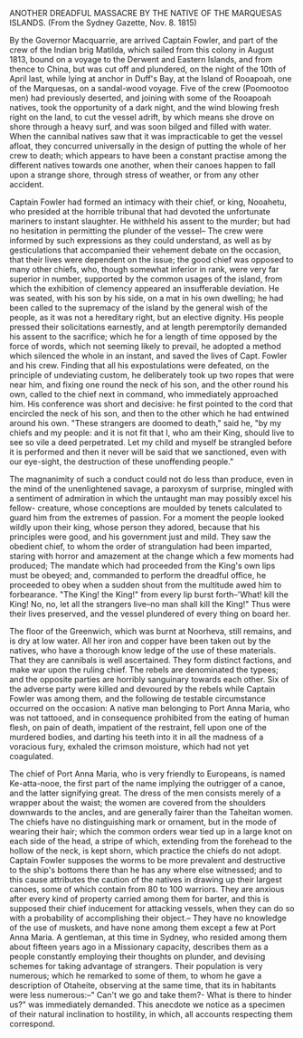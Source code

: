   ANOTHER DREADFUL MASSACRE BY THE NATIVE OF THE MARQUESAS ISLANDS. (From the Sydney Gazette, Nov. 8. 1815)  By the Governor Macquarrie, are arrived Captain Fowler, and part of the crew of the Indian brig Matilda, which sailed from this colony in August 1813, bound on a voyage to the Derwent and Eastern Islands, and from thence to China, but was cut off and plundered, on the night of the 10th of April last, while lying at anchor in Duff's Bay, at the Island of Rooapoah, one of the Marquesas, on a sandal-wood voyage. Five of the crew (Poomootoo men) had previously deserted, and joining with some of the Rooapoah natives, took the opportunity of a dark night, and the wind blowing fresh right on the land, to cut the vessel adrift, by which means she drove on shore through a heavy surf, and was soon bilged and filled with water. When the cannibal natives saw that it was impracticable to get the vessel afloat, they concurred universally in the design of putting the whole of her crew to death; which appears to have been a constant practise among the different natives towards one another, when their canoes happen to fall upon a strange shore, through stress of weather, or from any other accident.  Captain Fowler had formed an intimacy with their chief, or king, Nooahetu, who presided at the horrible tribunal that had devoted the unfortunate mariners to instant slaughter. He withheld his assent to the murder; but had no hesitation in permitting the plunder of the vessel– The crew were informed by such expressions as they could understand, as well as by gesticulations that accompanied their vehement debate on the occasion, that their lives were dependent on the issue; the good chief was opposed to many other chiefs, who, though somewhat inferior in rank, were very far superior in number, supported by the common usages of the island, from which the exhibition of clemency appeared an insufferable deviation. He was seated, with his son by his side, on a mat in his own dwelling; he had been called to the supremacy of the island by the general wish of the people, as it was not a hereditary right, but an elective dignity. His people pressed their solicitations earnestly, and at length peremptorily demanded his assent to the sacrifice; which he for a length of time opposed by the force of words, which not seeming likely to prevail, he adopted a method which silenced the whole in an instant, and saved the lives of Capt. Fowler and his crew. Finding that all his expostulations were defeated, on the principle of undeviating custom, he deliberately took up two ropes that were near him, and fixing one round the neck of his son, and the other round his own, called to the chief next in command, who immediately approached him. His conference was short and decisive: he first pointed to the cord that encircled the neck of his son, and then to the other which he had entwined around his own. "These strangers are doomed to death," said he, "by my chiefs and my people: and it is not fit that I, who am their King, should live to see so vile a deed perpetrated. Let my child and myself be strangled before it is performed and then it never will be said that we sanctioned, even with our eye-sight, the destruction of these unoffending people."  The magnanimity of such a conduct could not do less than produce, even in the mind of the unenlightened savage, a paroxysm of surprise, mingled with a sentiment of admiration in which the untaught man may possibly excel his fellow- creature, whose conceptions are moulded by tenets calculated to guard him from the extremes of passion. For a moment the people looked wildly upon their king, whose person they adored, because that his principles were good, and his government just and mild. They saw the obedient chief, to whom the order of strangulation had been imparted, staring with horror and amazement at the change which a few moments had produced; The mandate which had proceeded from the King's own lips must be obeyed; and, commanded to perform the dreadful office, he proceeded to obey when a sudden shout from the multitude awed him to forbearance. "The King! the King!" from every lip burst forth–'What! kill the King! No, no, let all the strangers live–no man shall kill the King!" Thus were their lives preserved, and the vessel plundered of every thing on board her.  The floor of the Greenwich, which was burnt at Noorheva, still remains, and is dry at low water. All her iron and copper have been taken out by the natives, who have a thorough know ledge of the use of these materials. That they are cannibals is well ascertained. They form distinct factions, and make war upon the ruling chief. The rebels are denominated the typees; and the opposite parties are horribly sanguinary towards each other. Six of the adverse party were killed and devoured by the rebels while Captain Fowler was among them, and the following de testable circumstance occurred on the occasion: A native man belonging to Port Anna Maria, who was not tattooed, and in consequence prohibited from the eating of human flesh, on pain of death, impatient of the restraint, fell upon one of the murdered bodies, and darting his teeth into it in all the madness of a voracious fury, exhaled the crimson moisture, which had not yet coagulated.  The chief of Port Anna Maria, who is very friendly to Europeans, is named Ke-atta-nooe, the first part of the name implying the outrigger of a canoe, and the latter signifying great. The dress of the men consists merely of a wrapper about the waist; the women are covered from the shoulders downwards to the ancles, and are generally fairer than the Taheitan women. The chiefs have no distinguishing mark or ornament, but in the mode of wearing their hair; which the common orders wear tied up in a large knot on each side of the head, a stripe of which, extending from the forehead to the hollow of the neck, is kept shorn, which practice the chiefs do not adopt. Captain Fowler supposes the worms to be more prevalent and destructive to the ship's bottoms there than he has any where else witnessed; and to this cause attributes the caution of the natives in drawing up their largest canoes, some of which contain from 80 to 100 warriors. They are anxious after every kind of property carried among them for barter, and this is supposed their chief inducement for attacking vessels, when they can do so with a probability of accomplishing their object.– They have no knowledge of the use of muskets, and have none among them except a few at Port Anna Maria. A gentleman, at this time in Sydney, who resided among them about fifteen years ago in a Missionary capacity, describes them as a people constantly employing their thoughts on plunder, and devising schemes for taking advantage of strangers. Their population is very numerous; which he remarked to some of them, to whom he gave a description of Otaheite, observing at the same time, that its in habitants were less numerous:–" Can't we go and take them?- What is there to hinder us?" was immediately demanded. This anecdote we notice as a specimen of their natural inclination to hostility, in which, all accounts respecting them correspond.